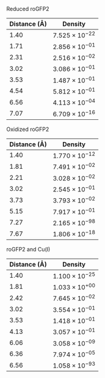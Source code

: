 Reduced roGFP2

| Distance (Å) | Density |
|-----------|-----------|
| 1.40 | $7.525 \times 10^{-22}$ |
| 1.71 | $2.856 \times 10^{-01}$ |
| 2.31 | $2.516 \times 10^{-02}$ |
| 3.02 | $3.086 \times 10^{-01}$ |
| 3.53 | $1.487 \times 10^{-01}$ |
| 4.54 | $5.812 \times 10^{-01}$ |
| 6.56 | $4.113 \times 10^{-04}$ |
| 7.07 | $6.709 \times 10^{-16}$ |

Oxidized roGFP2

| Distance (Å) | Density |
|-----------|-----------|
| 1.40 | $1.770 \times 10^{-12}$ |
| 1.81 | $7.491 \times 10^{-02}$ |
| 2.21 | $3.028 \times 10^{-02}$ |
| 3.02 | $2.545 \times 10^{-01}$ |
| 3.73 | $3.793 \times 10^{-02}$ |
| 5.15 | $7.917 \times 10^{-01}$ |
| 7.27 | $2.165 \times 10^{-98}$ |
| 7.67 | $1.806 \times 10^{-18}$ |

roGFP2 and Cu(I)

| Distance (Å) | Density |
|-----------|-----------|
| 1.40 | $1.100 \times 10^{-25}$ |
| 1.81 | $1.033 \times 10^{+00}$ |
| 2.42 | $7.645 \times 10^{-02}$ |
| 3.02 | $3.554 \times 10^{-01}$ |
| 3.53 | $1.418 \times 10^{-01}$ |
| 4.13 | $3.057 \times 10^{-01}$ |
| 6.06 | $3.058 \times 10^{-09}$ |
| 6.36 | $7.974 \times 10^{-05}$ |
| 6.56 | $1.058 \times 10^{-93}$ |
